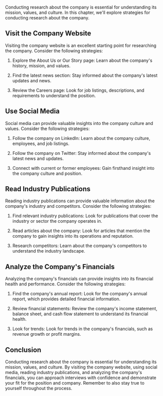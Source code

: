 
Conducting research about the company is essential for understanding its mission, values, and culture. In this chapter, we'll explore strategies for conducting research about the company.

Visit the Company Website
-------------------------

Visiting the company website is an excellent starting point for researching the company. Consider the following strategies:

1. Explore the About Us or Our Story page: Learn about the company's history, mission, and values.

2. Find the latest news section: Stay informed about the company's latest updates and news.

3. Review the Careers page: Look for job listings, descriptions, and requirements to understand the position.

Use Social Media
----------------

Social media can provide valuable insights into the company culture and values. Consider the following strategies:

1. Follow the company on LinkedIn: Learn about the company culture, employees, and job listings.

2. Follow the company on Twitter: Stay informed about the company's latest news and updates.

3. Connect with current or former employees: Gain firsthand insight into the company culture and position.

Read Industry Publications
--------------------------

Reading industry publications can provide valuable information about the company's industry and competitors. Consider the following strategies:

1. Find relevant industry publications: Look for publications that cover the industry or sector the company operates in.

2. Read articles about the company: Look for articles that mention the company to gain insights into its operations and reputation.

3. Research competitors: Learn about the company's competitors to understand the industry landscape.

Analyze the Company's Financials
--------------------------------

Analyzing the company's financials can provide insights into its financial health and performance. Consider the following strategies:

1. Find the company's annual report: Look for the company's annual report, which provides detailed financial information.

2. Review financial statements: Review the company's income statement, balance sheet, and cash flow statement to understand its financial health.

3. Look for trends: Look for trends in the company's financials, such as revenue growth or profit margins.

Conclusion
----------

Conducting research about the company is essential for understanding its mission, values, and culture. By visiting the company website, using social media, reading industry publications, and analyzing the company's financials, you can approach interviews with confidence and demonstrate your fit for the position and company. Remember to also stay true to yourself throughout the process.
